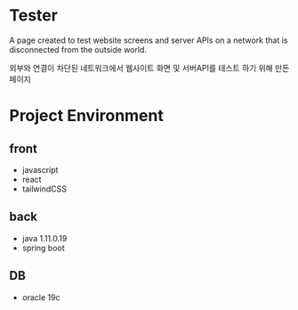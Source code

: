 # Tester

A page created to test website screens and server APIs on a network that is disconnected from the outside world.

외부와 연결이 차단된 네트워크에서 웹사이트 화면 및 서버API를 테스트 하기 위해 만든 페이지

# Project Environment

## front

- javascript
- react
- tailwindCSS

## back

- java 1.11.0.19
- spring boot 

## DB

- oracle 19c



